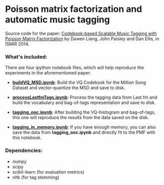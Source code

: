 Poisson matrix factorization and automatic music tagging
======

Source code for the paper:
[Codebook-based Scalable Music Tagging with Poisson Matrix Factorization](http://www.ee.columbia.edu/~dliang/publications/LiangPE2014-codebook.pdf) by Dawen Liang, John Paisley and Dan Ellis, in ISMIR 2014. 

### What's included:

There are four ipython notebook files, which will help reproduce the experiments in the aforementioned paper:

* [**buildVQ_MSD.ipynb**](http://nbviewer.ipython.org/github/dawenl/stochastic_PMF/blob/master/code/buildVQ_MSD.ipynb): Build the VQ Codebook for the Million Song Dataset and vector-quantize the MSD and save to disk.

* [**processLastfmTags.ipynb**](http://nbviewer.ipython.org/github/dawenl/stochastic_PMF/blob/master/code/processLastfmTags.ipynb): Process the tagging data from Last.fm and build the vocabulary and bag-of-tags representation and save to disk.

* [**tagging_ooc.ipynb**](http://nbviewer.ipython.org/github/dawenl/stochastic_PMF/blob/master/code/tagging_ooc.ipynb): After building the VQ-histogram and bag-of-tags, this one will reproduce the results from the data saved on the disk.

* [**tagging_in_memory.ipynb**](http://nbviewer.ipython.org/github/dawenl/stochastic_PMF/blob/master/code/tagging_in_memory.ipynb): If you have enough memory, you can also save the data from **tagging_ooc.ipynb** and directly fit to the PMF with this notebook.

### Dependencies:
* numpy 
* scipy
* scikit-learn (for evaluation metrics)
* nltk (for tag stemming)
